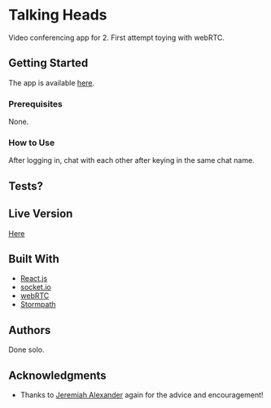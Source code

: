 # Talking Heads

Video conferencing app for 2. First attempt toying with webRTC.

## Getting Started

The app is available [here](https://react-talkingheads.herokuapp.com/).

### Prerequisites

None.

### How to Use

After logging in, chat with each other after keying in the same chat name.


## Tests?



## Live Version

[Here](https://react-talkingheads.herokuapp.com/)

## Built With

* [React.js](https://facebook.github.io/react/)
* [socket.io](https://socket.io/)
* [webRTC](https://webrtc.org/)
* [Stormpath](https://stormpath.com/)

## Authors

Done solo.

## Acknowledgments

* Thanks to [Jeremiah Alexander](https://github.com/jeremiahalex) again for the advice and encouragement!
